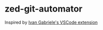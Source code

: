 # zed-git-automator

Inspired by [Ivan Gabriele's VSCode extension](https://github.com/ivangabriele/vscode-git-automator)
